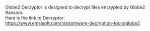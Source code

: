 Globe2 Decryptor is designed to decrypt files encrypted by Globe2 Ransom.\
Here is the link to Decryptor:\
https://www.emsisoft.com/ransomware-decryption-tools/globe2
